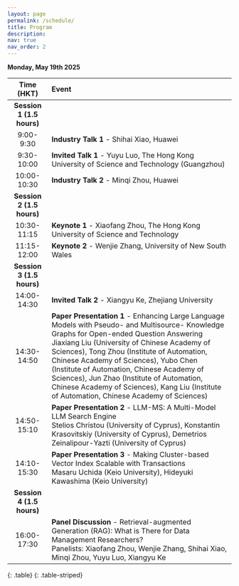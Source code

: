 ```yaml
---
layout: page
permalink: /schedule/
title: Program
description:
nav: true
nav_order: 2
---
```

**Monday, May 19th 2025**
    

| **Time (HKT)** | **Event** |
| :----------:   | :------- |
| **Session 1 (1.5 hours)** |
| 9:00-9:30 | **Industry Talk 1** - Shihai Xiao, Huawei|
| 9:30-10:00 | **Invited Talk 1** - Yuyu Luo, The Hong Kong University of Science and Technology (Guangzhou) |
| 10:00-10:30 | **Industry Talk 2** - Minqi Zhou, Huawei|
| **Session 2 (1.5 hours)** |
| 10:30-11:15 | **Keynote 1** - Xiaofang Zhou, The Hong Kong University of Science and Technology|
| 11:15-12:00 | **Keynote 2** - Wenjie Zhang, University of New South Wales|
| **Session 3 (1.5 hours)** |
| 14:00-14:30 | **Invited Talk 2** - Xiangyu Ke, Zhejiang University|
| 14:30-14:50 | **Paper Presentation 1** - Enhancing Large Language Models with Pseudo- and Multisource- Knowledge Graphs for Open-ended Question Answering <br/> Jiaxiang Liu (University of Chinese Academy of Sciences), Tong Zhou (Institute of Automation, Chinese Academy of Sciences), Yubo Chen (Institute of Automation, Chinese Academy of Sciences), Jun Zhao (Institute of Automation, Chinese Academy of Sciences), Kang Liu (Institute of Automation, Chinese Academy of Sciences) |
| 14:50-15:10 | **Paper Presentation 2** - LLM-MS: A Multi-Model LLM Search Engine <br/> Stelios Christou (University of Cyprus), Konstantin Krasovitskiy (University of Cyprus), Demetrios Zeinalipour-Yazti (University of Cyprus)|
| 14:10-15:30 | **Paper Presentation 3** - Making Cluster-based Vector Index Scalable with Transactions <br/> Masaru Uchida (Keio University), Hideyuki Kawashima (Keio University)|
| **Session 4 (1.5 hours)** |
| 16:00-17:30 | **Panel Discussion** - Retrieval-augmented Generation (RAG): What is There for Data Management Researchers? <br/> Panelists: Xiaofang Zhou, Wenjie Zhang, Shihai Xiao,  Minqi Zhou, Yuyu Luo, Xiangyu Ke|
{: .table}
{: .table-striped}

<br>

<div style="text-align: center;">
  <img src="/assets/img/todo-v2.png" alt="" />
  <p></p>
</div>
